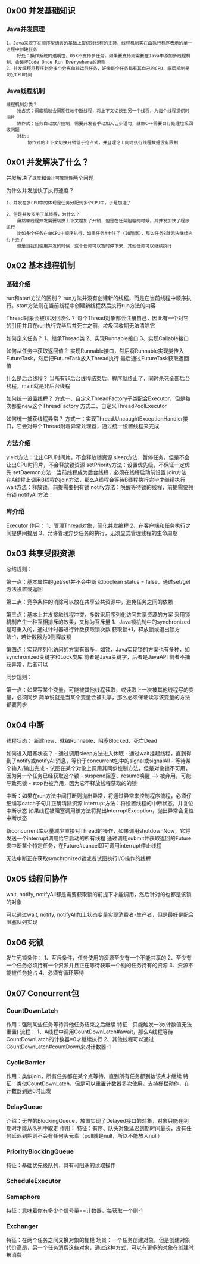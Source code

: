 ## 0x00 并发基础知识

### Java并发原理

    1、Java采取了在顺序型语言的基础上提供对线程的支持，线程机制实在由执行程序表示的单一进程中创建任务
        好处：操作系统的透明性，OSX不支持多任务，如果要支持则需要在Java中添加多线程机制，会破坏Code Once Run Everywhere的原则
    2、并发编程将程序划分多个分离单独运行任务，好像每个任务都有其自己的CPU，底层机制是切分CPU时间   
       
        
### Java线程机制

    线程机制分类？
        抢占式：调度机制会周期性地中断线程，将上下文切换到另一个线程，为每个线程提供时间片
        协作式：任务自动放弃控制，需要开发者手动加入让步语句，就像C++需要自行处理垃圾回收问题
        对比：
            协作式的上下文切换开销低于抢占式，并且理论上同时执行线程数据没有限制

## 0x01 并发解决了什么？

并发解决了`速度`和`设计可管理性`两个问题

为什么并发加快了执行速度？

    1、并发在多CPU中的体现是任务分配到多个CPU中，于是加速了
    
    2、但是并发多用于单线程，为什么？
        虽然单线程并发需要切换上下文增加了开销，但是在任务阻塞的时候，其并发加快了程序运行
        比如多个任务在单CPU中顺序执行，如果任务A卡住了（IO阻塞），那么任务B就无法继续执行下去了
        但是当我们使用并发的时候，这个任务可以暂时停下来，其他任务可以继续执行

## 0x02 基本线程机制

### 基础介绍

run和start方法的区别？
    run方法并没有创建新的线程，而是在当前线程中顺序执行。start方法则在当前线程中创建新线程然后执行run方法的内容
    
Thread对象会被垃圾回收么？
    每个Thread对象都会注册自己，因此有一个对它的引用并且在run执行完毕后并死亡之前，垃圾回收期无法清除它

如何定义任务？
    1、继承Thread类
    2、实现Runnable接口
    3、实现Callable接口
    
如何从任务中获取返回值？
    实现Runnable接口，然后将Runnable实现类传入FutureTask，然后把FutureTask放入Thread执行
    最后通过FutureTask获取返回值
    
什么是后台线程？
    当所有非后台线程结束后，程序就终止了，同时杀死全部后台线程。main就是非后台线程
    
如何统一设置线程？
    方式一、自定义ThreadFactory子类配合Executor，但是每次都要new这个ThreadFactory
    方式二、自定义ThreadPoolExecutor
    
如何统一捕获线程异常？
    方式一：实现Thread.UncaughtExceptionHandler接口，它会对每个Thread附着异常处理器，通过统一设置线程来完成
    
### 方法介绍

yield方法：让出CPU时间片，不会释放锁资源
sleep方法：暂停任务，但是不会让出CPU时间片，不会释放锁资源
setPriority方法：设置优先级，不保证一定优先
setDaemon方法：当前线程成为后台线程，必须在线程启动前设置
join方法：在A线程上调用B线程的join方法，那么A线程会等待B线程执行完毕才继续执行
wait方法：释放锁，前提需要拥有锁
notify方法：唤醒等待锁的线程，前提需要拥有锁
notifyAll方法：

### 库介绍

Executor
    作用：
        1、管理Thread对象，简化并发编程
        2、在客户端和任务执行之间提供间接层
        3、允许管理异步任务的执行，无须显式管理线程的生命周期

## 0x03 共享受限资源

总结规则：

第一点：基本属性的get/set并不会中断
    如boolean status = false，通过set/get方法设置或返回

第二点：竞争条件的消除可以放在共享公共资源中，避免任务之间的依赖

第三点：基本上并发接触线程冲突，多数采用序列化访问共享资源的方案
    采用锁机制产生一种互相排斥的效果，又称为互斥量
        1、Java锁机制中的synchronized是可重入的，通过计时器进行计数获取锁次数
            获取锁+1，释放锁或退出锁方法-1，若计数器为0则释放锁
            
第四点：实现序列化访问的方案有很多，如锁，Java实现锁的方案也有多种，如synchronized关键字和Lock类库
    前者是Java关键字，后者是JavaAPI
    前者不捕获异常，后者可以

          
同步规则：

第一点：如果写某个变量，可能被其他线程读取，或读取上一次被其他线程写的变量，必须同步
    简单说就是当某个变量会被共享，那么必须保证读写该变量的方法都要同步

## 0x04 中断
    
线程状态：
    新建new、就绪Runnable、阻塞Blocked、死亡Dead
    
如何进入阻塞状态？
    - 通过调用sleep方法进入休眠
    - 通过wait挂起线程，直到得到了notify或notifyAll消息，等价于concurrent包中的signal或signalAll
    - 等待某个输入/输出完成
    - 试图在某个对象上调用其同步控制方法，但是对象锁不可用，因为另一个任务已经获取这个锁
    - suspend阻塞、resume唤醒 --> 被弃用，可能导致死锁
    - stop也被弃用，因为它不释放线程获取的的锁
        
中断：如果在run方法中间打断则抛出异常，将通过异常来控制程序流程，必须仔细编写catch子句并正确清除资源
    interrupt方法：将设置线程的中断状态，并复位中断状态
        如果线程被阻塞调用该方法将抛出InterruptException，抛出异常会复位中断状态
        
新concurrent库尽量减少直接对Thread的操作，如果调用shutdownNow，它将发送一个interrupt调用给它启动的所有线程
    通过调用submit并获取返回的Future来中断某个特定任务，在Future#cancel即可调用interrupt停止线程
        
无法中断正在获取synchronized锁或者试图执行I/O操作的线程

## 0x05 线程间协作

wait, notify, notifyAll都是需要获取锁的前提下才能调用，然后针对的也都是该锁的对象

可以通过wait, notify, notifyAll加上状态变量实现消费者-生产者，但是最好是配合阻塞队列实现

## 0x06 死锁

发生死锁条件：
    1、互斥条件，任务使用的资源至少有一个不能共享的
    2、至少有一个任务必须持有一个资源并且正在等待获取一个别的任务持有的资源
    3、资源不能被任务抢占
    4、必须有循环等待
    
## 0x07 Concurrent包

### CountDownLatch

作用：强制某些任务等待其他任务结束之后继续
特征：只能触发一次(计数值无法重置)
流程：
    1、A线程中调用CountDownLatch#await，那么A线程等待CountDownLatch的计数器=0才继续执行
    2、其他线程可以通过CountDownLatch#countDown来对计数器-1

### CyclicBarrier

作用：类似join，所有任务都在某个点等待，直到所有任务都到达该点才继续
特征：类似CountDownLatch，但是可以重置计数器多次使用。支持栅栏动作，在计数器到达0时出发

### DelayQueue

介绍：无界的BlockingQueue，放置实现了Delayed接口的对象，对象只能在到期时才能从队列中取走
作用：
特征：有序、队头对象延迟到期时间最长，没有任何延迟到期则不会有任何头元素（poll就是null，所以不能放入null）

### PriorityBlockingQueue

特征：基础优先级队列，具有可阻塞的读取操作

### ScheduleExecutor
### Semaphore

特征：意味着你有多少个信号量==计数器，每获取一个则-1

### Exchanger

特征：在两个任务之间交换对象的栅栏
场景：一个任务创建对象，但是创建对象代价高昂，另一个任务消费这些对象，通过这种方式，可以有更多的对象在创建时被消费